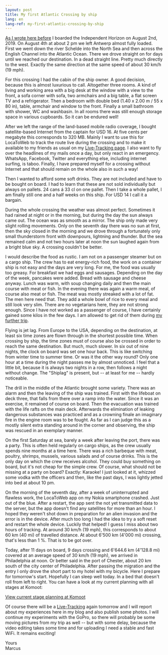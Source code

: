 ```yaml
---
layout: post
title: My first Atlantic Crossing by ship
lang: en
lang-ref: my-first-atlantic-crossing-by-ship
---
```


[As I wrote here before](/en/2019/08/04/Start-of-my-Atlantic-crossing/) I boarded the Independent Horizon on August 2nd, 2019. On August 4th at about 2 pm we left Antwerp almost fully loaded. First we went down the river Schelde into the North Sea and then across the English Channel into the Atlantic Ocean. There we drove straight on for days until we reached our destination. In a dead straight line. Pretty much directly to the west. Exactly the same direction at the same speed of about 30 km/h (19 mph).

For this crossing I had the cabin of the ship owner. A good decision, because this is almost luxurious to call. Altogether three rooms. A kind of living and working area with a big desk at the window with a view to the front, a sofa corner with sofa, two armchairs and a big table, a flat screen TV and a refrigerator. Then a bedroom with double bed (1.40 x 2.00 m / 55 x 80 in), table, armchair and window to the front. Finally a small bathroom with shower, WC and washbasin. In all rooms there was still enough storage space in various cupboards. So it can be endured well!

After we left the range of the land-based mobile radio coverage, I bought satellite-based Internet from the captain for USD 16. At five cents per megabyte this corresponds to 320 MB. Mainly I want to use this for LocaToWeb to track the route live during the crossing and to make it available to my friends as usual on my [Live-Tracking page](/en/live/). I also want to fly over the headlines of my mails once a day, but only react in an emergency. WhatsApp, Facebook, Twitter and everything else, including internet surfing, is taboo. Finally, I have prepared myself for a crossing without Internet and that should remain on the whole also in such a way!

Then I wanted to afford some soft drinks. They are not included and have to be bought on board. I had to learn that these are not sold individually but always on pallets. 24 cans á 33 cl on one pallet. Then I take a whole pallet, I am finally still one and a half weeks on this ship. For USD 14 I call it a bargain.

During the whole crossing the weather was almost perfect. Sometimes it had rained at night or in the morning, but during the day the sun always came out. The ocean was as smooth as a mirror. The ship only made very slight rolling movements. Only on the seventh day there was no sun at first, then the sky closed in the morning and we drove through a fortunately only small thunderstorm front with downpours, lightning and thunder. But the sea remained calm and not two hours later at noon the sun laughed again from a bright blue sky. A crossing couldn't be better.

I would describe the food as rustic. I am not on a passenger steamer but on a cargo ship. The crew has to eat energy-rich food, the work on a container ship is not easy and the days are very long. For me, the food was usually too greasy. For breakfast we had eggs and sausages. Depending on the day of the week, pancakes were added. Bread with sausage and cheese anyway. Lunch was warm, with soup changing daily and then the main course with meat or fish. In the evening there was again a warm meal, of course also meat or fish. The meat was mostly streaked with a lot of fat. The men here need that. They add a whole bowl of rice to every meal and still look very slim. There are no vegetarians here, they are not strong enough. Since I have not worked as a passenger of course, I have certainly gained some kilos in the few days. I am allowed to get rid of them during [my further trip](/en/2019/07/30/Sabbatical-2019-USA/).

Flying is jet lag. From Europe to the USA, depending on the destination, at least six time zones are flown through in the shortest possible time. When crossing by ship, the time zones must of course also be crossed in order to reach the same destination. But much, much slower. In six out of nine nights, the clock on board was set one hour back. This is like switching from winter time to summer time. Or was it the other way round? Only one hour at a time during the night passes me by almost unnoticed. I feel that a little bit, because it is always two nights in a row, then follows a night without change. The "Shiplag" is present, but -- at least for me -- hardly noticeable.

The drill in the middle of the Atlantic brought some variety. There was an alarm and then the leaving of the ship was trained. First with the lifeboat on deck three, that falls from there over a ramp into the water. Since it was an exercise, it remained of course on board. Then the evacuation was trained with the life rafts on the main deck. Afterwards the elimination of leaking dangerous substances was practiced and as a crowning finale an imaginary fire in the engine room was to be fought. As far as I can judge this as a mostly silent extra standing around in the corner and observing, the ship was rescued in an exemplary manner.

On the first Saturday at sea, barely a week after leaving the port, there was a party. This is often held regularly on cargo ships, as the crew usually spends nine months at a time here. There was a rich barbeque with meat, poultry, shrimps, mussels, various salads and of course drinks. This is the only day on which the crew receives alcohol. They could buy something on board, but it's not cheap for the simple crew. Of course, what should not be missing at a party on board? Exactly: Karaoke! I just looked at it, whizzed some vodka with the officers and then, like the past days, I was lightly jetted into bed at about 10 pm.

On the morning of the seventh day, after a week of uninterrupted and flawless work, the LocaToWeb app on my Nokia smartphone crashed. Just out of the blue. After a restart, the app sent the not yet transmitted data to the server, but the app doesn't find any satellites for more than an hour. I hoped they weren't shot down in preparation for an alien invasion and the error is in the device. After much too long I had the idea to try a soft reset and restart the whole device. Luckily that helped! I guess I miss about two hours of tracking. At around 30 km/h (19 mph), this corresponds to about 60 km (40 mi) of travelled distance. At about 6'500 km (4'000 mi) crossing, that's less than 1 %. That is to be got over.

Today, after 11 days on board, 9 days crossing and 6'644.6 km (4'128.8 mi) covered at an average speed of 30 km/h (19 mph), we arrived in Philadelphia at noon. Or better said in the port of Chester, about 20 km south of the city center of Philadelphia. After passing the migration and the entry I only drove the short part to my hotel with my bicycle. Here I prepare for tomorrow's start. Hopefully I can sleep well today. In a bed that doesn't roll from left to right. You can have a look at my current planning with all stages at Komoot:

[View current stage planning at Komoot](https://www.komoot.com/user/306059768140/tours?type=planned&search=USA&order=name&descending=false)

Of course there will be a [Live-Tracking](/en/live/) again tomorrow and I will report about my experiences here in my blog and also publish some photos. I will continue my experiments with the GoPro, so there will probably be some moving pictures from my trip as well -- but with some delay, because the video editing takes some time and for uploading I need a stable and fast WiFi. It remains exciting!

Yours  
Marcus
